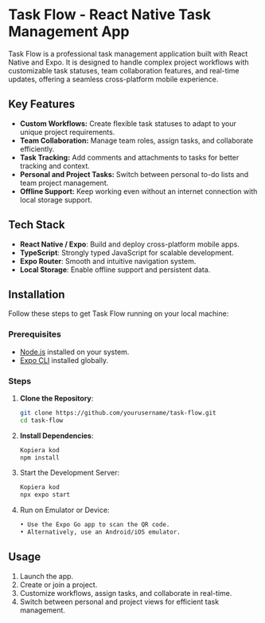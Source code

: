 # Task Flow - React Native Task Management App  

Task Flow is a professional task management application built with React Native and Expo. It is designed to handle complex project workflows with customizable task statuses, team collaboration features, and real-time updates, offering a seamless cross-platform mobile experience.  

## Key Features  
- **Custom Workflows:** Create flexible task statuses to adapt to your unique project requirements.  
- **Team Collaboration:** Manage team roles, assign tasks, and collaborate efficiently.  
- **Task Tracking:** Add comments and attachments to tasks for better tracking and context.  
- **Personal and Project Tasks:** Switch between personal to-do lists and team project management.  
- **Offline Support:** Keep working even without an internet connection with local storage support.  

## Tech Stack  
- **React Native / Expo**: Build and deploy cross-platform mobile apps.  
- **TypeScript**: Strongly typed JavaScript for scalable development.  
- **Expo Router**: Smooth and intuitive navigation system.  
- **Local Storage**: Enable offline support and persistent data.  

## Installation  

Follow these steps to get Task Flow running on your local machine:  

### Prerequisites  
- [Node.js](https://nodejs.org/) installed on your system.  
- [Expo CLI](https://docs.expo.dev/get-started/installation/) installed globally.  

### Steps  
1. **Clone the Repository**:  
   ```bash  
   git clone https://github.com/yourusername/task-flow.git  
   cd task-flow
2. **Install Dependencies**:
    ```bash 
    Kopiera kod
    npm install  
3. Start the Development Server:
    ```bash 
    Kopiera kod
    npx expo start  
4. Run on Emulator or Device:
    ```bash 
    • Use the Expo Go app to scan the QR code.
    • Alternatively, use an Android/iOS emulator.

## Usage

1. Launch the app.
2. Create or join a project.
3. Customize workflows, assign tasks, and collaborate in real-time.
4. Switch between personal and project views for efficient task management.